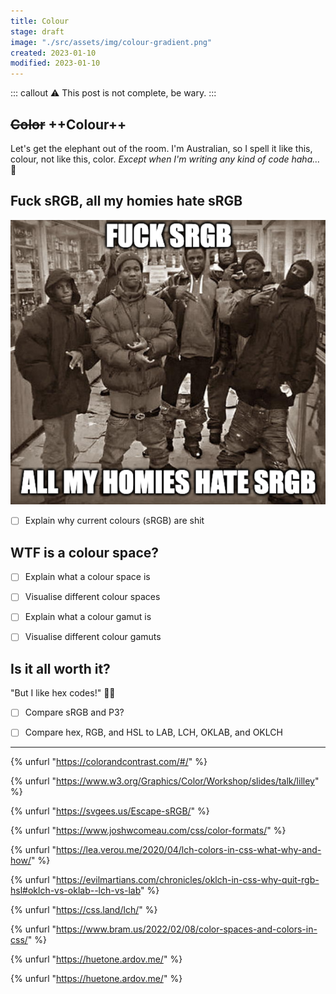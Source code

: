 ```yaml
---
title: Colour
stage: draft
image: "./src/assets/img/colour-gradient.png"
created: 2023-01-10
modified: 2023-01-10
---
```


::: callout :warning: This post is not complete, be wary.
:::

## ~~Color~~ ++Colour++

Let's get the elephant out of the room.
I'm Australian, so I spell it like this, colour, not like this, color. _Except when I'm writing any kind of code haha…_ :smiling_face_with_tear:

## Fuck sRGB, all my homies hate sRGB

![A meme with the text “Fuck sRGB, all my homies hate sRGB”](./src/assets/img/all-my-homies-hate-srgb.png)

- [ ] Explain why current colours (sRGB) are shit

## WTF is a colour space?

- [ ] Explain what a colour space is

- [ ] Visualise different colour spaces

- [ ] Explain what a colour gamut is

- [ ] Visualise different colour gamuts

## Is it all worth it?

"But I like hex codes!" :woman_facepalming:

- [ ] Compare sRGB and P3?

- [ ] Compare hex, RGB, and HSL to LAB, LCH, OKLAB, and OKLCH

---

{% unfurl "https://colorandcontrast.com/#/" %}

{% unfurl "https://www.w3.org/Graphics/Color/Workshop/slides/talk/lilley" %}

{% unfurl "https://svgees.us/Escape-sRGB/" %}

{% unfurl "https://www.joshwcomeau.com/css/color-formats/" %}

{% unfurl "https://lea.verou.me/2020/04/lch-colors-in-css-what-why-and-how/" %}

{% unfurl "https://evilmartians.com/chronicles/oklch-in-css-why-quit-rgb-hsl#oklch-vs-oklab--lch-vs-lab" %}

{% unfurl "https://css.land/lch/" %}

{% unfurl "https://www.bram.us/2022/02/08/color-spaces-and-colors-in-css/" %}

{% unfurl "https://huetone.ardov.me/" %}

{% unfurl "https://huetone.ardov.me/" %}
